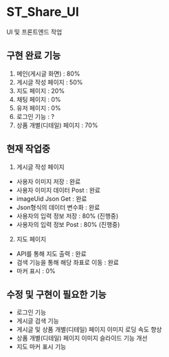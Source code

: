# ST_Share_UI

UI 및 프론트엔드 작업

## 구현 완료 기능
1. 메인(게시글 화면) : 80%
2. 게시글 작성 페이지 : 50%
3. 지도 페이지 : 20%
4. 채팅 페이지 : 0%
5. 유저 페이지 : 0%
6. 로그인 기능 : ?
7. 상품 개별(디테일) 페이지 : 70%


## 현재 작업중
1. 게시글 작성 페이지
- 사용자 이미지 저장 : 완료
- 사용자 이미지 데이터 Post : 완료
- imageUid Json Get : 완료
- Json형식의 데이터 변수화 : 완료
- 사용자의 입력 정보 저장 : 80% (진행중)
- 사용자의 입력 정보 Post : 80% (진행중)

2. 지도 페이지
- API를 통해 지도 출력 : 완료
- 검색 기능을 통해 해당 좌표로 이동 : 완료
- 마커 표시 : 0%


## 수정 및 구현이 필요한 기능
- 로그인 기능
- 게시글 검색 기능
- 게시글 및 상품 개별(디테일) 페이지 이미지 로딩 속도 향상
- 상품 개별(디테일) 페이지 이미지 슬라이드 기능 개선
- 지도 마커 표시 기능

